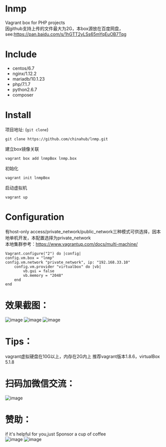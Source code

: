 # lnmp
Vagrant box for PHP projects  
因github支持上传的文件最大为2G，本box源放在百度网盘，see:https://pan.baidu.com/s/1hGTT2yLSs65mYqEuOB7Tqg

# Include
*  centos/6.7
*  nginx/1.12.2
*  mariadb/10.1.23
*  php/7.1.7
*  python2.6.7
*  composer

# Install
项目地址: (`git clone`)
```
git clone https://github.com/chinahub/lnmp.git
```
建立box镜像关联
```
vagrant box add lnmpBox lnmp.box
```
初始化
```
vagrant init lnmpBox
```
启动虚拟机
```
vagrant up
```

# Configuration
有host-only access/private_network/public_network三种模式可供选择，因本地单机开发，本配置选择为private_network  
本地集群参考：https://www.vagrantup.com/docs/multi-machine/
```
Vagrant.configure("2") do |config|
config.vm.box = "lnmp"
config.vm.network "private_network", ip: "192.168.33.10"
	config.vm.provider "virtualbox" do |vb|
		vb.gui = false
		vb.memory = "2048"
	end
end
```

# 效果截图：
![image](https://ragonli.com/statics/images/version.png)
![image](https://ragonli.com/statics/images/phpinfo.png)
![image](https://ragonli.com/statics/images/p.png)

# Tips：
vagrant虚拟硬盘在10G以上，内存在2G内上
推荐vagrant版本1.8.6，virtualBox 5.1.8

# 扫码加微信交流：
![image](https://ragonli.com/statics/images/ligang.png)

# 赞助：
if it's helpful for you,just Sponsor a cup of coffee  
![image](https://ragonli.com/statics/images/ali_pay.png)
![image](https://ragonli.com/statics/images/wechat_pay.png)

